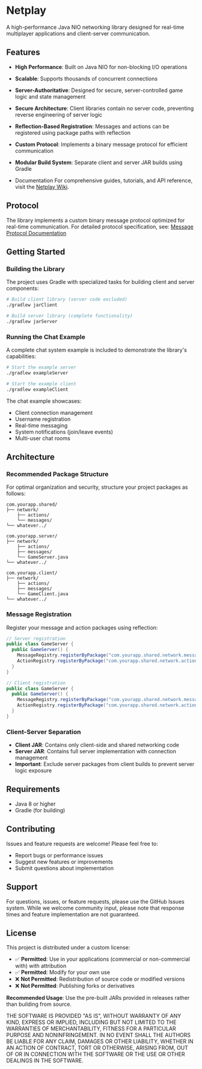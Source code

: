 # Netplay

A high-performance Java NIO networking library designed for real-time multiplayer applications and client-server communication.

## Features

- **High Performance**: Built on Java NIO for non-blocking I/O operations
- **Scalable**: Supports thousands of concurrent connections
- **Server-Authoritative**: Designed for secure, server-controlled game logic and state management
- **Secure Architecture**: Client libraries contain no server code, preventing reverse engineering of server logic
- **Reflection-Based Registration**: Messages and actions can be registered using package paths with reflection
- **Custom Protocol**: Implements a binary message protocol for efficient communication
- **Modular Build System**: Separate client and server JAR builds using Gradle

- Documentation
For comprehensive guides, tutorials, and API reference, visit the [Netplay Wiki](https://github.com/nichnet/netplay/wiki).

## Protocol

The library implements a custom binary message protocol optimized for real-time communication. For detailed protocol specification, see: [Message Protocol Documentation]()

## Getting Started

### Building the Library

The project uses Gradle with specialized tasks for building client and server components:

```bash
# Build client library (server code excluded)
./gradlew jarClient

# Build server library (complete functionality)
./gradlew jarServer
```

### Running the Chat Example

A complete chat system example is included to demonstrate the library's capabilities:

```bash
# Start the example server
./gradlew exampleServer

# Start the example client
./gradlew exampleClient
```

The chat example showcases:
- Client connection management
- Username registration
- Real-time messaging
- System notifications (join/leave events)
- Multi-user chat rooms

## Architecture

### Recommended Package Structure

For optimal organization and security, structure your project packages as follows:

```
com.yourapp.shared/
├── network/
    ├── actions/
    └── messages/
└── whatever../

com.yourapp.server/
├── network/
    ├── actions/
    ├── messages/
    └── GameServer.java
└── whatever../

com.yourapp.client/
├── network/
    ├── actions/
    ├── messages/
    └── GameClient.java
└── whatever../
```

### Message Registration

Register your message and action packages using reflection:

```java
// Server registration
public class GameServer {
  public GameServer() {
    MessageRegistry.registerByPackage("com.yourapp.shared.network.messages", "com.yourapp.server.network.messages");
    ActionRegistry.registerByPackage("com.yourapp.shared.network.actions", "com.yourapp.server.network.actions");
  }
}
```

```java
// Client registration
public class GameServer {
  public GameServer() {
    MessageRegistry.registerByPackage("com.yourapp.shared.network.messages", "com.yourapp.client.network.messages");
    ActionRegistry.registerByPackage("com.yourapp.shared.network.actions", "com.yourapp.client.network.actions");
  }
}
```

### Client-Server Separation

- **Client JAR**: Contains only client-side and shared networking code
- **Server JAR**: Contains full server implementation with connection management
- **Important**: Exclude server packages from client builds to prevent server logic exposure

## Requirements

- Java 8 or higher
- Gradle (for building)

## Contributing

Issues and feature requests are welcome! Please feel free to:
- Report bugs or performance issues
- Suggest new features or improvements
- Submit questions about implementation

## Support

For questions, issues, or feature requests, please use the GitHub Issues system. While we welcome community input, please note that response times and feature implementation are not guaranteed.

## License

This project is distributed under a custom license:

- ✅ **Permitted**: Use in your applications (commercial or non-commercial with) with attribution
- ✅ **Permitted**: Modify for your own use
- ❌ **Not Permitted**: Redistribution of source code or modified versions
- ❌ **Not Permitted**: Publishing forks or derivatives

**Recommended Usage**: Use the pre-built JARs provided in releases rather than building from source.

THE SOFTWARE IS PROVIDED "AS IS", WITHOUT WARRANTY OF ANY KIND, EXPRESS OR IMPLIED, INCLUDING BUT NOT LIMITED TO THE WARRANTIES OF MERCHANTABILITY, FITNESS FOR A PARTICULAR PURPOSE AND NONINFRINGEMENT. IN NO EVENT SHALL THE AUTHORS BE LIABLE FOR ANY CLAIM, DAMAGES OR OTHER LIABILITY, WHETHER IN AN ACTION OF CONTRACT, TORT OR OTHERWISE, ARISING FROM, OUT OF OR IN CONNECTION WITH THE SOFTWARE OR THE USE OR OTHER DEALINGS IN THE SOFTWARE.
